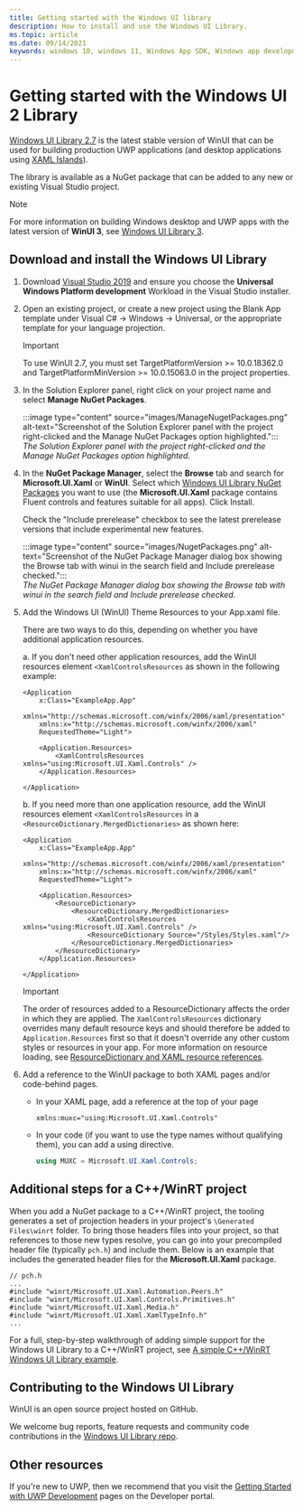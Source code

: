 ```yaml
---
title: Getting started with the Windows UI library
description: How to install and use the Windows UI Library. 
ms.topic: article
ms.date: 09/14/2021
keywords: windows 10, windows 11, Windows App SDK, Windows app development platform, desktop development, win32, WinRT, uwp, toolkit sdk, winui, Windows UI Library
---
```


# Getting started with the Windows UI 2 Library

[Windows UI Library 2.7](release-notes/winui-2.7.md) is the latest stable version of WinUI that can be used for building production UWP applications (and desktop applications using [XAML Islands](../../desktop/modernize/xaml-islands.md)).

The library is available as a NuGet package that can be added to any new or existing Visual Studio project.

> [!NOTE]
> For more information on building Windows desktop and UWP apps with the latest version of **WinUI 3**, see [Windows UI Library 3](/windows/apps/winui/).

## Download and install the Windows UI Library

1. Download [Visual Studio 2019](https://developer.microsoft.com/windows/downloads) and ensure you choose the **Universal Windows Platform development** Workload in the Visual Studio installer.

2. Open an existing project, or create a new project using the Blank App template under Visual C# -> Windows -> Universal, or the appropriate template for your language projection.  

    > [!IMPORTANT]
    > To use WinUI 2.7, you must set TargetPlatformVersion >= 10.0.18362.0 and TargetPlatformMinVersion >= 10.0.15063.0 in the project properties.

3. In the Solution Explorer panel, right click on your project name and select **Manage NuGet Packages**. 

    :::image type="content" source="images/ManageNugetPackages.png" alt-text="Screenshot of the Solution Explorer panel with the project right-clicked and the Manage NuGet Packages option highlighted.":::<br/>*The Solution Explorer panel with the project right-clicked and the Manage NuGet Packages option highlighted.*

4. In the **NuGet Package Manager**, select the **Browse** tab and search for **Microsoft.UI.Xaml** or **WinUI**. Select which [Windows UI Library NuGet Packages](nuget-packages.md) you want to use (the **Microsoft.UI.Xaml** package contains Fluent controls and features suitable for all apps). Click Install. 

    Check the "Include prerelease" checkbox to see the latest prerelease versions that include experimental new features.

    :::image type="content" source="images/NugetPackages.png" alt-text="Screenshot of the NuGet Package Manager dialog box showing the Browse tab with winui in the search field and Include prerelease checked.":::<br/>*The NuGet Package Manager dialog box showing the Browse tab with winui in the search field and Include prerelease checked.*

5. Add the Windows UI (WinUI) Theme Resources to your App.xaml file.

    There are two ways to do this, depending on whether you have additional application resources.

    a. If you don't need other application resources, add the WinUI resources element `<XamlControlsResources` as shown in the following example:

    ``` XAML
    <Application
        x:Class="ExampleApp.App"
        xmlns="http://schemas.microsoft.com/winfx/2006/xaml/presentation"
        xmlns:x="http://schemas.microsoft.com/winfx/2006/xaml"
        RequestedTheme="Light">

        <Application.Resources>
            <XamlControlsResources xmlns="using:Microsoft.UI.Xaml.Controls" />
        </Application.Resources>

    </Application>
    ```

    b. If you need more than one application resource, add the WinUI resources element `<XamlControlsResources` in a `<ResourceDictionary.MergedDictionaries>` as shown here:

    ``` XAML
    <Application
        x:Class="ExampleApp.App"
        xmlns="http://schemas.microsoft.com/winfx/2006/xaml/presentation"
        xmlns:x="http://schemas.microsoft.com/winfx/2006/xaml"
        RequestedTheme="Light">

        <Application.Resources>
            <ResourceDictionary>
                <ResourceDictionary.MergedDictionaries>
                    <XamlControlsResources xmlns="using:Microsoft.UI.Xaml.Controls" />
                    <ResourceDictionary Source="/Styles/Styles.xaml"/>
                </ResourceDictionary.MergedDictionaries>
            </ResourceDictionary>
        </Application.Resources>

    </Application>
    ```

    > [!IMPORTANT]
    > The order of resources added to a ResourceDictionary affects the order in which they are applied. The `XamlControlsResources` dictionary overrides many default resource keys and should therefore be added to `Application.Resources` first so that it doesn't override any other custom styles or resources in your app. For more information on resource loading, see [ResourceDictionary and XAML resource references](/windows/uwp/design/controls-and-patterns/resourcedictionary-and-xaml-resource-references).

6. Add a reference to the WinUI package to both XAML pages and/or code-behind pages.

    * In your XAML page, add a reference at the top of your page

        ```xaml
        xmlns:muxc="using:Microsoft.UI.Xaml.Controls"
        ```

    * In your code (if you want to use the type names without qualifying them), you can add a using directive.

        ```csharp
        using MUXC = Microsoft.UI.Xaml.Controls;
        ```

## Additional steps for a C++/WinRT project

When you add a NuGet package to a C++/WinRT project, the tooling generates a set of projection headers in your project's `\Generated Files\winrt` folder. To bring those headers files into your project, so that references to those new types resolve, you can go into your precompiled header file (typically `pch.h`) and include them. Below is an example that includes the generated header files for the **Microsoft.UI.Xaml** package.

```cppwinrt
// pch.h
...
#include "winrt/Microsoft.UI.Xaml.Automation.Peers.h"
#include "winrt/Microsoft.UI.Xaml.Controls.Primitives.h"
#include "winrt/Microsoft.UI.Xaml.Media.h"
#include "winrt/Microsoft.UI.Xaml.XamlTypeInfo.h"
...
```

For a full, step-by-step walkthrough of adding simple support for the Windows UI Library to a C++/WinRT project, see [A simple C++/WinRT Windows UI Library example](/windows/uwp/cpp-and-winrt-apis/simple-winui-example).

## Contributing to the Windows UI Library

WinUI is an open source project hosted on GitHub.

We welcome bug reports, feature requests and community code contributions in the [Windows UI Library repo](https://aka.ms/winui).

## Other resources

If you're new to UWP, then we recommend that you visit the [Getting Started with UWP Development](https://developer.microsoft.com/windows/getstarted) pages on the Developer portal.